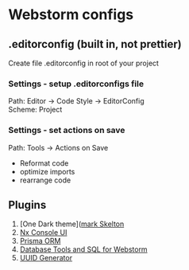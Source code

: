 # Webstorm configs

## .editorconfig (built in, not prettier)
Create file .editorconfig in root of your project

### Settings - setup .editorconfigs file
Path: Editor -> Code Style -> EditorConfig <br>
Scheme: Project <br>

### Settings - set actions on save
Path: Tools -> Actions on Save <br>
- Reformat code <br>
- optimize imports <br>
- rearrange code 

## Plugins
1. [One Dark theme]([mark Skelton](https://plugins.jetbrains.com/plugin/11938-one-dark-theme)
2. [Nx Console UI](https://plugins.jetbrains.com/plugin/15000-nx-console-ui)
3. [Prisma ORM](https://plugins.jetbrains.com/plugin/20686-prisma-orm)
4. [Database Tools and SQL for Webstorm](https://plugins.jetbrains.com/plugin/10925-database-tools-and-sql-for-webstorm)
5. [UUID Generator](https://plugins.jetbrains.com/plugin/8320-uuid-generator)
